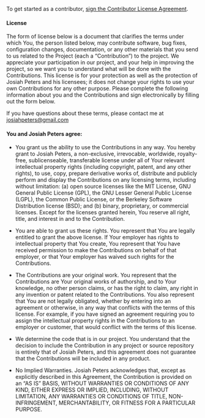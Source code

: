 To get started as a contributor,  <a href="http://www.clahub.com/agreements/josiahpeters/Kleine">sign the Contributor License Agreement</a>.

#### License

The form of license below is a document that clarifies the terms under which You, the person listed below, may contribute software, bug fixes, configuration changes, documentation, or any other materials that you send to us related to the Project (each a “Contribution”) to the project. We appreciate your participation in our project, and your help in improving the project, so we want you to understand what will be done with the Contributions. This license is for your protection as well as the protection of Josiah Peters and his licensees; it does not change your rights to use your own Contributions for any other purpose. Please complete the following information about you and the Contributions and sign electronically by filling out the form below.

If you have questions about these terms, please contact me at josiahpeters@gmail.com

#### You and Josiah Peters agree:

- You grant us the ability to use the Contributions in any way. You hereby grant to Josiah Peters, a non-exclusive, irrevocable, worldwide, royalty-free, sublicenseable, transferable license under all of Your relevant intellectual property rights (including copyright, patent, and any other rights), to use, copy, prepare derivative works of, distribute and publicly perform and display the Contributions on any licensing terms, including without limitation: (a) open source licenses like the MIT License, GNU General Public License (GPL), the GNU Lesser General Public License (LGPL), the Common Public License, or the Berkeley Software Distribution license (BSD); and (b) binary, proprietary, or commercial licenses. Except for the licenses granted herein, You reserve all right, title, and interest in and to the Contribution.

- You are able to grant us these rights. You represent that You are legally entitled to grant the above license. If Your employer has rights to intellectual property that You create, You represent that You have received permission to make the Contributions on behalf of that employer, or that Your employer has waived such rights for the Contributions.

- The Contributions are your original work. You represent that the Contributions are Your original works of authorship, and to Your knowledge, no other person claims, or has the right to claim, any right in any invention or patent related to the Contributions. You also represent that You are not legally obligated, whether by entering into an agreement or otherwise, in any way that conflicts with the terms of this license. For example, if you have signed an agreement requiring you to assign the intellectual property rights in the Contributions to an employer or customer, that would conflict with the terms of this license.

- We determine the code that is in our project. You understand that the decision to include the Contribution in any project or source repository is entirely that of Josiah Peters, and this agreement does not guarantee that the Contributions will be included in any product.

- No Implied Warranties. Josiah Peters acknowledges that, except as explicitly described in this Agreement, the Contribution is provided on an “AS IS” BASIS, WITHOUT WARRANTIES OR CONDITIONS OF ANY KIND, EITHER EXPRESS OR IMPLIED, INCLUDING, WITHOUT LIMITATION, ANY WARRANTIES OR CONDITIONS OF TITLE, NON-INFRINGEMENT, MERCHANTABILITY, OR FITNESS FOR A PARTICULAR PURPOSE.
